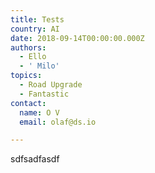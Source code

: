 ```yaml
---
title: Tests
country: AI
date: 2018-09-14T00:00:00.000Z
authors:
  - Ello
  - ' Milo'
topics:
  - Road Upgrade
  - Fantastic
contact:
  name: O V
  email: olaf@ds.io

---
```


sdfsadfasdf
        